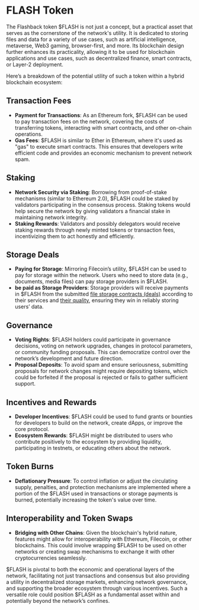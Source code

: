 # FLASH Token

The Flashback token $FLASH is not just a concept, but a practical asset that serves as the cornerstone of the network's utility. It is dedicated to storing files and data for a variety of use cases, such as artificial intelligence, metaverse, Web3 gaming, browser-first, and more. Its blockchain design further enhances its practicality, allowing it to be used for blockchain applications and use cases, such as decentralized finance, smart contracts, or Layer-2 deployment.

Here’s a breakdown of the potential utility of such a token within a hybrid blockchain ecosystem:

## **Transaction Fees**

* **Payment for Transactions**: As an Ethereum fork, $FLASH can be used to pay transaction fees on the network, covering the costs of transferring tokens, interacting with smart contracts, and other on-chain operations.
* **Gas Fees**: $FLASH is similar to Ether in Ethereum, where it's used as "gas" to execute smart contracts. This ensures that developers write efficient code and provides an economic mechanism to prevent network spam.

## **Staking**

* **Network Security via Staking**: Borrowing from proof-of-stake mechanisms (similar to Ethereum 2.0), $FLASH could be staked by validators participating in the consensus process. Staking tokens would help secure the network by giving validators a financial stake in maintaining network integrity.
* **Staking Rewards**: Validators and possibly delegators would receive staking rewards through newly minted tokens or transaction fees, incentivizing them to act honestly and efficiently.

## **Storage Deals**

* **Paying for Storage**: Mirroring Filecoin’s utility, $FLASH can be used to pay for storage within the network. Users who need to store data (e.g., documents, media files) can pay storage providers in $FLASH.
* **be paid as Storage Providers**: Storage providers will receive payments in $FLASH from the submitted [file storage contracts (deals)](../our-network-and-ecosystem/storage-mechanisms/file-storage-contracts.md) according to their services and [their quality](../quality-of-network-qon-optimizer.md), ensuring they win in reliably storing users’ data.

## **Governance**

* **Voting Rights**: $FLASH holders could participate in governance decisions, voting on network upgrades, changes in protocol parameters, or community funding proposals. This can democratize control over the network’s development and future direction.
* **Proposal Deposits**: To avoid spam and ensure seriousness, submitting proposals for network changes might require depositing tokens, which could be forfeited if the proposal is rejected or fails to gather sufficient support.

## **Incentives and Rewards**

* **Developer Incentives**: $FLASH could be used to fund grants or bounties for developers to build on the network, create dApps, or improve the core protocol.
* **Ecosystem Rewards**: $FLASH might be distributed to users who contribute positively to the ecosystem by providing liquidity, participating in testnets, or educating others about the network.

## **Token Burns**

* **Deflationary Pressure**: To control inflation or adjust the circulating supply, penalties, and protection mechanisms are implemented where a portion of the $FLASH used in transactions or storage payments is burned, potentially increasing the token's value over time.

## **Interoperability and Token Swaps**

* **Bridging with Other Chains**: Given the blockchain's hybrid nature, features might allow for interoperability with Ethereum, Filecoin, or other blockchains. This could involve wrapping $FLASH to be used on other networks or creating swap mechanisms to exchange it with other cryptocurrencies seamlessly.

$FLASH is pivotal to both the economic and operational layers of the network, facilitating not just transactions and consensus but also providing a utility in decentralized storage markets, enhancing network governance, and supporting the broader ecosystem through various incentives. Such a versatile role could position $FLASH as a fundamental asset within and potentially beyond the network’s confines.

